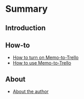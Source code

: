 # Summary

## Introduction

## How-to

* [How to turn on Memo-to-Trello](./setup.md)
* [How to use Memo-to-Trello](./usage.md)

## About

* [About the author](./author.md)
